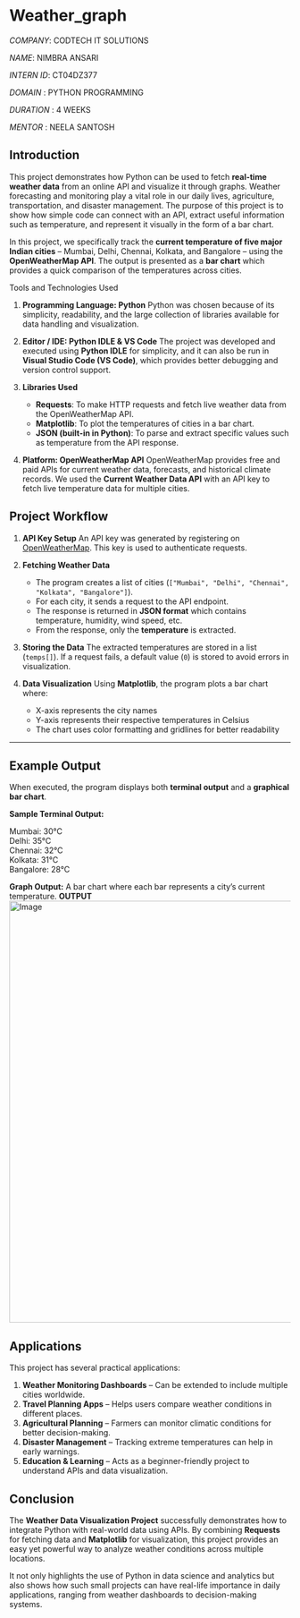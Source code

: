 # Weather_graph

*COMPANY*: CODTECH IT SOLUTIONS

*NAME*: NIMBRA ANSARI

*INTERN ID*: CT04DZ377

*DOMAIN* : PYTHON PROGRAMMING

*DURATION* : 4 WEEKS

*MENTOR* : NEELA SANTOSH




##  Introduction

This project demonstrates how Python can be used to fetch **real-time weather data** from an online API and visualize it through graphs. Weather forecasting and monitoring play a vital role in our daily lives, agriculture, transportation, and disaster management. The purpose of this project is to show how simple code can connect with an API, extract useful information such as temperature, and represent it visually in the form of a bar chart.

In this project, we specifically track the **current temperature of five major Indian cities** – Mumbai, Delhi, Chennai, Kolkata, and Bangalore – using the **OpenWeatherMap API**. The output is presented as a **bar chart** which provides a quick comparison of the temperatures across cities.



 Tools and Technologies Used

1. **Programming Language: Python**
   Python was chosen because of its simplicity, readability, and the large collection of libraries available for data handling and visualization.

2. **Editor / IDE: Python IDLE & VS Code**
   The project was developed and executed using **Python IDLE** for simplicity, and it can also be run in **Visual Studio Code (VS Code)**, which provides better debugging and version control support.

3. **Libraries Used**

   * **Requests**: To make HTTP requests and fetch live weather data from the OpenWeatherMap API.
   * **Matplotlib**: To plot the temperatures of cities in a bar chart.
   * **JSON (built-in in Python)**: To parse and extract specific values such as temperature from the API response.

4. **Platform: OpenWeatherMap API**
   OpenWeatherMap provides free and paid APIs for current weather data, forecasts, and historical climate records. We used the **Current Weather Data API** with an API key to fetch live temperature data for multiple cities.



##  Project Workflow

1. **API Key Setup**
   An API key was generated by registering on [OpenWeatherMap](https://openweathermap.org/api). This key is used to authenticate requests.

2. **Fetching Weather Data**

   * The program creates a list of cities (`["Mumbai", "Delhi", "Chennai", "Kolkata", "Bangalore"]`).
   * For each city, it sends a request to the API endpoint.
   * The response is returned in **JSON format** which contains temperature, humidity, wind speed, etc.
   * From the response, only the **temperature** is extracted.

3. **Storing the Data**
   The extracted temperatures are stored in a list (`temps[]`). If a request fails, a default value (`0`) is stored to avoid errors in visualization.

4. **Data Visualization**
   Using **Matplotlib**, the program plots a bar chart where:

   * X-axis represents the city names
   * Y-axis represents their respective temperatures in Celsius
   * The chart uses color formatting and gridlines for better readability

---

##  Example Output

When executed, the program displays both **terminal output** and a **graphical bar chart**.

**Sample Terminal Output:**


Mumbai: 30°C  
Delhi: 35°C  
Chennai: 32°C  
Kolkata: 31°C  
Bangalore: 28°C  


**Graph Output:**
A bar chart where each bar represents a city’s current temperature.
**OUTPUT**
<img width="1536" height="754" alt="Image" src="https://github.com/user-attachments/assets/2b4998e0-eaf0-47d7-85ac-c5daac73d6d2" />



##  Applications

This project has several practical applications:

1. **Weather Monitoring Dashboards** – Can be extended to include multiple cities worldwide.
2. **Travel Planning Apps** – Helps users compare weather conditions in different places.
3. **Agricultural Planning** – Farmers can monitor climatic conditions for better decision-making.
4. **Disaster Management** – Tracking extreme temperatures can help in early warnings.
5. **Education & Learning** – Acts as a beginner-friendly project to understand APIs and data visualization.




##  Conclusion

The **Weather Data Visualization Project** successfully demonstrates how to integrate Python with real-world data using APIs. By combining **Requests** for fetching data and **Matplotlib** for visualization, this project provides an easy yet powerful way to analyze weather conditions across multiple locations.

It not only highlights the use of Python in data science and analytics but also shows how such small projects can have real-life importance in daily applications, ranging from weather dashboards to decision-making systems.

